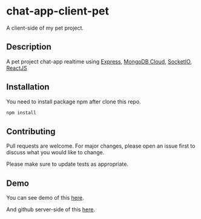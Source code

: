 # chat-app-client-pet

A client-side of my pet project.

## Description

A pet project chat-app realtime using [Express](http://expressjs.com/), [MongoDB Cloud](https://www.mongodb.com/cloud), [SocketIO](https://socket.io/), [ReactJS](https://reactjs.org/)

## Installation

You need to install package npm after clone this repo.

```bash
npm install
```

## Contributing

Pull requests are welcome. For major changes, please open an issue first to discuss what you would like to change.

Please make sure to update tests as appropriate.

## Demo

You can see demo of this [here](https://chapp-pet.web.app/).

And github server-side of this [here](https://github.com/detectiveno2/chat-app-server).

